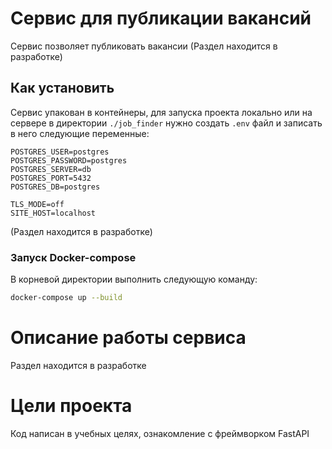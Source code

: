 # Сервис для публикации вакансий

Сервис позволяет публиковать вакансии (Раздел находится в разработке)

## Как установить

Сервис упакован в контейнеры, для запуска проекта локально или на сервере в директории `./job_finder` нужно создать `.env` файл и записать в него следующие переменные:
```dotenv
POSTGRES_USER=postgres
POSTGRES_PASSWORD=postgres
POSTGRES_SERVER=db
POSTGRES_PORT=5432
POSTGRES_DB=postgres

TLS_MODE=off
SITE_HOST=localhost
```
(Раздел находится в разработке)

### Запуск Docker-compose
В корневой директории выполнить следующую команду:
```bash
docker-compose up --build
```
# Описание работы сервиса
Раздел находится в разработке

# Цели проекта

Код написан в учебных целях, ознакомление с фреймворком FastAPI